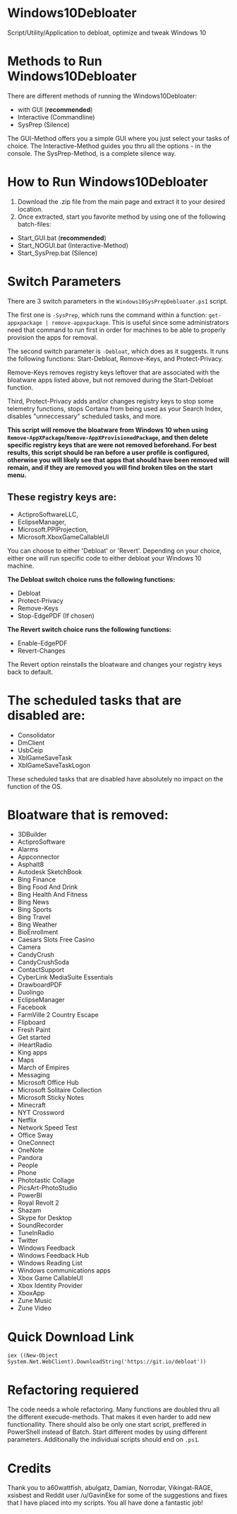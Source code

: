
# Windows10Debloater
Script/Utility/Application to debloat, optimize and tweak Windows 10


# Methods to Run Windows10Debloater

There are different methods of running the Windows10Debloater:
* with GUI (**recommended**)
* Interactive (Commandline)
* SysPrep (Silence)

The GUI-Method offers you a simple GUI where you just select your tasks of choice.
The Interactive-Method guides you thru all the options - in the console.
The SysPrep-Method, is a complete silence way.


# How to Run Windows10Debloater

1. Download the .zip file from the main page and extract it to your desired location.
2. Once extracted, start you favorite method by using one of the following batch-files:

* Start_GUI.bat (**recommended**)
* Start_NOGUI.bat (Interactive-Method)
* Start_SysPrep.bat (Silence)


# Switch Parameters

There are 3 switch parameters in the `Windows10SysPrepDebloater.ps1` script.

The first one is `-SysPrep`, which runs the command within a function: `get-appxpackage | remove-appxpackage`. This is useful since some administrators need that command to run first in order for machines to be able to properly provision the apps for removal.

The second switch parameter is `-Debloat`, which does as it suggests. It runs the following functions: Start-Debloat, Remove-Keys, and Protect-Privacy.

Remove-Keys removes registry keys leftover that are associated with the bloatware apps listed above, but not removed during the Start-Debloat function.

Third, Protect-Privacy adds and/or changes registry keys to stop some telemetry functions, stops Cortana from being used as your Search Index, disables "unneccessary" scheduled tasks, and more.

**This script will remove the bloatware from Windows 10 when using `Remove-AppXPackage`/`Remove-AppXProvisionedPackage`, and then delete specific registry keys that are were not removed beforehand. For best results, this script should be ran before a user profile is configured, otherwise you will likely see that apps that should have been removed will remain, and if they are removed you will find broken tiles on the start menu.**

## These registry keys are:

* ActiproSoftwareLLC,
* EclipseManager,
* Microsoft.PPIProjection,
* Microsoft.XboxGameCallableUI

You can choose to either 'Debloat' or 'Revert'. Depending on your choice, either one will run specific code to either debloat your Windows 10 machine.

**The Debloat switch choice runs the following functions:**

* Debloat
* Protect-Privacy
* Remove-Keys
* Stop-EdgePDF (If chosen)

**The Revert switch choice runs the following functions:**

* Enable-EdgePDF
* Revert-Changes

The Revert option reinstalls the bloatware and changes your registry keys back to default. 

# The scheduled tasks that are disabled are:

* Consolidator
* DmClient
* UsbCeip
* XblGameSaveTask
* XblGameSaveTaskLogon

These scheduled tasks that are disabled have absolutely no impact on the function of the OS.

# Bloatware that is removed:

* 3DBuilder
* ActiproSoftware
* Alarms
* Appconnector
* Asphalt8
* Autodesk SketchBook
* Bing Finance
* Bing Food And Drink
* Bing Health And Fitness
* Bing News
* Bing Sports
* Bing Travel
* Bing Weather
* BioEnrollment
* Caesars Slots Free Casino
* Camera
* CandyCrush
* CandyCrushSoda
* ContactSupport
* CyberLink MediaSuite Essentials
* DrawboardPDF
* Duolingo
* EclipseManager
* Facebook
* FarmVille 2 Country Escape
* Flipboard
* Fresh Paint
* Get started
* iHeartRadio
* King apps
* Maps
* March of Empires
* Messaging
* Microsoft Office Hub
* Microsoft Solitaire Collection
* Microsoft Sticky Notes
* Minecraft
* NYT Crossword
* Netflix
* Network Speed Test
* Office Sway
* OneConnect
* OneNote
* Pandora
* People
* Phone
* Phototastic Collage
* PicsArt-PhotoStudio
* PowerBI
* Royal Revolt 2
* Shazam
* Skype for Desktop
* SoundRecorder
* TuneInRadio
* Twitter
* Windows Feedback
* Windows Feedback Hub
* Windows Reading List
* Windows communications apps
* Xbox Game CallableUI
* Xbox Identity Provider
* XboxApp
* Zune Music
* Zune Video

# Quick Download Link

`iex ((New-Object System.Net.WebClient).DownloadString('https://git.io/debloat'))`

# Refactoring requiered
The code needs a whole refactoring. Many functions are doubled thru all the different execude-methods. That makes it even harder to add new functionallity.
There should also be only one start script, preffered in PowerShell instead of Batch. Start different modes by using different parameters.
Additionally the individual scripts should end on `.ps1`.

# Credits

Thank you to a60wattfish, abulgatz, Damian, Norrodar, Vikingat-RAGE, xsisbest and Reddit user /u/GavinEke for some of the suggestions and fixes that I have placed into my scripts. You all have done a fantastic job!
